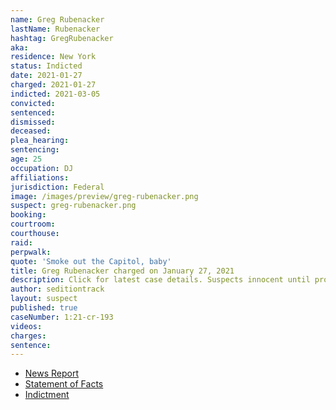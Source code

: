 ```yaml
---
name: Greg Rubenacker
lastName: Rubenacker
hashtag: GregRubenacker
aka:
residence: New York
status: Indicted
date: 2021-01-27
charged: 2021-01-27
indicted: 2021-03-05
convicted: 
sentenced: 
dismissed: 
deceased:
plea_hearing:
sentencing:
age: 25
occupation: DJ
affiliations:
jurisdiction: Federal
image: /images/preview/greg-rubenacker.png
suspect: greg-rubenacker.png
booking:
courtroom:
courthouse:
raid:
perpwalk:
quote: 'Smoke out the Capitol, baby'
title: Greg Rubenacker charged on January 27, 2021
description: Click for latest case details. Suspects innocent until proven guilty.
author: seditiontrack
layout: suspect
published: true
caseNumber: 1:21-cr-193
videos:
charges:
sentence:
---
```

- [News Report](https://www.washingtontimes.com/news/2021/feb/9/greg-rubenacker-new-yorker-arrested-in-capitol-rio/)
- [Statement of Facts](https://www.justice.gov/usao-dc/case-multi-defendant/file/1371506/download)
- [Indictment](https://www.justice.gov/usao-dc/case-multi-defendant/file/1460066/download)
